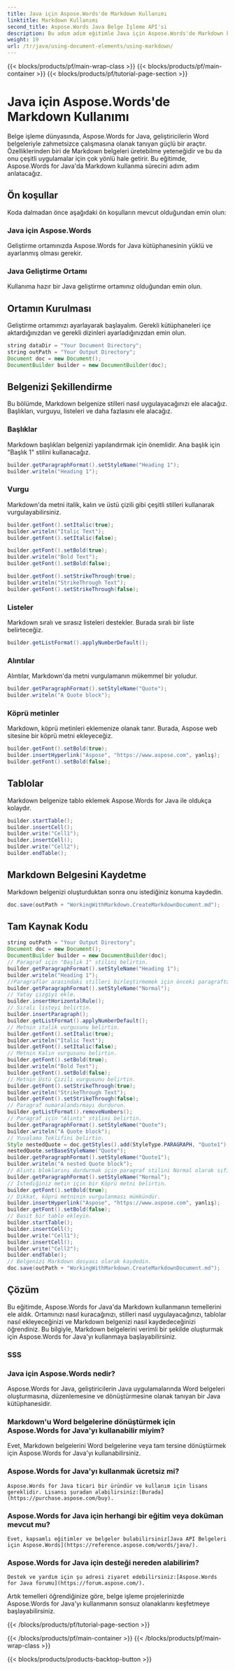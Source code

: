 ```yaml
---
title: Java için Aspose.Words'de Markdown Kullanımı
linktitle: Markdown Kullanımı
second_title: Aspose.Words Java Belge İşleme API'si
description: Bu adım adım eğitimle Java için Aspose.Words'de Markdown kullanmayı öğrenin. Markdown belgelerini zahmetsizce oluşturun, biçimlendirin ve kaydedin.
weight: 19
url: /tr/java/using-document-elements/using-markdown/
---
```


{{< blocks/products/pf/main-wrap-class >}}
{{< blocks/products/pf/main-container >}}
{{< blocks/products/pf/tutorial-page-section >}}

# Java için Aspose.Words'de Markdown Kullanımı


Belge işleme dünyasında, Aspose.Words for Java, geliştiricilerin Word belgeleriyle zahmetsizce çalışmasına olanak tanıyan güçlü bir araçtır. Özelliklerinden biri de Markdown belgeleri üretebilme yeteneğidir ve bu da onu çeşitli uygulamalar için çok yönlü hale getirir. Bu eğitimde, Aspose.Words for Java'da Markdown kullanma sürecini adım adım anlatacağız.

## Ön koşullar

Koda dalmadan önce aşağıdaki ön koşulların mevcut olduğundan emin olun:

### Java için Aspose.Words 
Geliştirme ortamınızda Aspose.Words for Java kütüphanesinin yüklü ve ayarlanmış olması gerekir.

### Java Geliştirme Ortamı 
Kullanıma hazır bir Java geliştirme ortamınız olduğundan emin olun.

## Ortamın Kurulması

Geliştirme ortamımızı ayarlayarak başlayalım. Gerekli kütüphaneleri içe aktardığınızdan ve gerekli dizinleri ayarladığınızdan emin olun.

```java
string dataDir = "Your Document Directory";
string outPath = "Your Output Directory";
Document doc = new Document();
DocumentBuilder builder = new DocumentBuilder(doc);
```

## Belgenizi Şekillendirme

Bu bölümde, Markdown belgenize stilleri nasıl uygulayacağınızı ele alacağız. Başlıkları, vurguyu, listeleri ve daha fazlasını ele alacağız.

### Başlıklar

Markdown başlıkları belgenizi yapılandırmak için önemlidir. Ana başlık için "Başlık 1" stilini kullanacağız.

```java
builder.getParagraphFormat().setStyleName("Heading 1");
builder.writeln("Heading 1");
```

### Vurgu

Markdown'da metni italik, kalın ve üstü çizili gibi çeşitli stilleri kullanarak vurgulayabilirsiniz.

```java
builder.getFont().setItalic(true);
builder.writeln("Italic Text");
builder.getFont().setItalic(false);

builder.getFont().setBold(true);
builder.writeln("Bold Text");
builder.getFont().setBold(false);

builder.getFont().setStrikeThrough(true);
builder.writeln("StrikeThrough Text");
builder.getFont().setStrikeThrough(false);
```

### Listeler

Markdown sıralı ve sırasız listeleri destekler. Burada sıralı bir liste belirteceğiz.

```java
builder.getListFormat().applyNumberDefault();
```

### Alıntılar

Alıntılar, Markdown'da metni vurgulamanın mükemmel bir yoludur.

```java
builder.getParagraphFormat().setStyleName("Quote");
builder.writeln("A Quote block");
```

### Köprü metinler

Markdown, köprü metinleri eklemenize olanak tanır. Burada, Aspose web sitesine bir köprü metni ekleyeceğiz.

```java
builder.getFont().setBold(true);
builder.insertHyperlink("Aspose", "https://www.aspose.com", yanlış);
builder.getFont().setBold(false);
```

## Tablolar

Markdown belgenize tablo eklemek Aspose.Words for Java ile oldukça kolaydır.

```java
builder.startTable();
builder.insertCell();
builder.write("Cell1");
builder.insertCell();
builder.write("Cell2");
builder.endTable();
```

## Markdown Belgesini Kaydetme

Markdown belgenizi oluşturduktan sonra onu istediğiniz konuma kaydedin.

```java
doc.save(outPath + "WorkingWithMarkdown.CreateMarkdownDocument.md");
```

## Tam Kaynak Kodu
```java
string outPath = "Your Output Directory";
Document doc = new Document();
DocumentBuilder builder = new DocumentBuilder(doc);
// Paragraf için "Başlık 1" stilini belirtin.
builder.getParagraphFormat().setStyleName("Heading 1");
builder.writeln("Heading 1");
//Paragraflar arasındaki stilleri birleştirmemek için önceki paragraftaki stilleri sıfırlayın.
builder.getParagraphFormat().setStyleName("Normal");
// Yatay çizgiyi ekle.
builder.insertHorizontalRule();
// Sıralı listeyi belirtin.
builder.insertParagraph();
builder.getListFormat().applyNumberDefault();
// Metnin italik vurgusunu belirtin.
builder.getFont().setItalic(true);
builder.writeln("Italic Text");
builder.getFont().setItalic(false);
// Metnin Kalın vurgusunu belirtin.
builder.getFont().setBold(true);
builder.writeln("Bold Text");
builder.getFont().setBold(false);
// Metnin Üstü Çizili vurgusunu belirtin.
builder.getFont().setStrikeThrough(true);
builder.writeln("StrikeThrough Text");
builder.getFont().setStrikeThrough(false);
// Paragraf numaralandırmayı durdurun.
builder.getListFormat().removeNumbers();
// Paragraf için "Alıntı" stilini belirtin.
builder.getParagraphFormat().setStyleName("Quote");
builder.writeln("A Quote block");
// Yuvalama Teklifini belirtin.
Style nestedQuote = doc.getStyles().add(StyleType.PARAGRAPH, "Quote1");
nestedQuote.setBaseStyleName("Quote");
builder.getParagraphFormat().setStyleName("Quote1");
builder.writeln("A nested Quote block");
// Alıntı bloklarını durdurmak için paragraf stilini Normal olarak sıfırlayın.
builder.getParagraphFormat().setStyleName("Normal");
// İstediğiniz metin için bir Köprü metni belirtin.
builder.getFont().setBold(true);
// Dikkat, köprü metninin vurgulanması mümkündür.
builder.insertHyperlink("Aspose", "https://www.aspose.com", yanlış);
builder.getFont().setBold(false);
// Basit bir tablo ekleyin.
builder.startTable();
builder.insertCell();
builder.write("Cell1");
builder.insertCell();
builder.write("Cell2");
builder.endTable();
// Belgenizi Markdown dosyası olarak kaydedin.
doc.save(outPath + "WorkingWithMarkdown.CreateMarkdownDocument.md");
```

## Çözüm

Bu eğitimde, Aspose.Words for Java'da Markdown kullanmanın temellerini ele aldık. Ortamınızı nasıl kuracağınızı, stilleri nasıl uygulayacağınızı, tablolar nasıl ekleyeceğinizi ve Markdown belgenizi nasıl kaydedeceğinizi öğrendiniz. Bu bilgiyle, Markdown belgelerini verimli bir şekilde oluşturmak için Aspose.Words for Java'yı kullanmaya başlayabilirsiniz.

### SSS

### Java için Aspose.Words nedir? 
   Aspose.Words for Java, geliştiricilerin Java uygulamalarında Word belgeleri oluşturmasına, düzenlemesine ve dönüştürmesine olanak tanıyan bir Java kütüphanesidir.

### Markdown'u Word belgelerine dönüştürmek için Aspose.Words for Java'yı kullanabilir miyim? 
   Evet, Markdown belgelerini Word belgelerine veya tam tersine dönüştürmek için Aspose.Words for Java'yı kullanabilirsiniz.

### Aspose.Words for Java'yı kullanmak ücretsiz mi? 
    Aspose.Words for Java ticari bir üründür ve kullanım için lisans gereklidir. Lisansı şuradan alabilirsiniz:[Burada](https://purchase.aspose.com/buy).

### Aspose.Words for Java için herhangi bir eğitim veya doküman mevcut mu? 
    Evet, kapsamlı eğitimler ve belgeler bulabilirsiniz[Java API Belgeleri için Aspose.Words](https://reference.aspose.com/words/java/).

### Aspose.Words for Java için desteği nereden alabilirim? 
    Destek ve yardım için şu adresi ziyaret edebilirsiniz:[Aspose.Words for Java forumu](https://forum.aspose.com/).

Artık temelleri öğrendiğinize göre, belge işleme projelerinizde Aspose.Words for Java'yı kullanmanın sonsuz olanaklarını keşfetmeye başlayabilirsiniz.
   
{{< /blocks/products/pf/tutorial-page-section >}}

{{< /blocks/products/pf/main-container >}}
{{< /blocks/products/pf/main-wrap-class >}}

{{< blocks/products/products-backtop-button >}}
